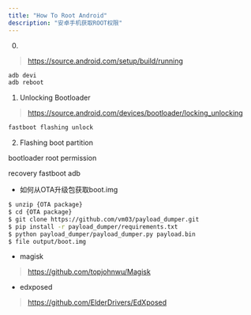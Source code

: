 ```yaml
---
title: "How To Root Android"
description: "安卓手机获取ROOT权限"
---
```


0.
> https://source.android.com/setup/build/running
```bash
adb devi
adb reboot
```

1. Unlocking Bootloader
> https://source.android.com/devices/bootloader/locking_unlocking
```bash
fastboot flashing unlock
```

2. Flashing boot partition

bootloader
root permission

recovery
fastboot
adb


- 如何从OTA升级包获取boot.img
```bash
$ unzip {OTA package}
$ cd {OTA package}
$ git clone https://github.com/vm03/payload_dumper.git
$ pip install -r payload_dumper/requirements.txt
$ python payload_dumper/payload_dumper.py payload.bin
$ file output/boot.img
```

- magisk
> https://github.com/topjohnwu/Magisk
- edxposed
> https://github.com/ElderDrivers/EdXposed
